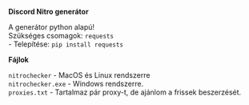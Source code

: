 **Discord Nitro generátor**

A generátor python alapú!<br/>
Szükséges csomagok: `requests`<br/>
    - Telepítése: `pip install requests`

**Fájlok**

`nitrochecker` - MacOS és Linux rendszerre<br/>
`nitrochecker.exe` - Windows rendszerre.<br/>
`proxies.txt` - Tartalmaz pár proxy-t, de ajánlom a frissek beszerzését.
